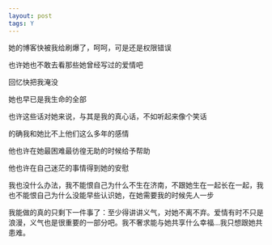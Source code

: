 ```yaml
---
layout: post
tags: Y
---
```


她的博客快被我给刷爆了，呵呵，可是还是权限错误

也许她也不敢去看那些她曾经写过的爱情吧

回忆快把我淹没

她也早已是我生命的全部

也许这些话对她来说，与其是我的真心话，不如听起来像个笑话

的确我和她比不上他们这么多年的感情

他也许在她最困难最彷徨无助的时候给予帮助

他也许在自己迷茫的事情得到她的安慰

我也没什么办法，我不能恨自己为什么不生在济南，不跟她生在一起长在一起，我也不能恨自己为什么没能早些认识她，在她需要我的时候先人一步

我能做的真的只剩下一件事了：至少得讲讲义气，对她不离不弃。爱情有时不只是浪漫，义气也是很重要的一部分吧。我不奢求能与她共享什么幸福…我只想跟她共患难。
